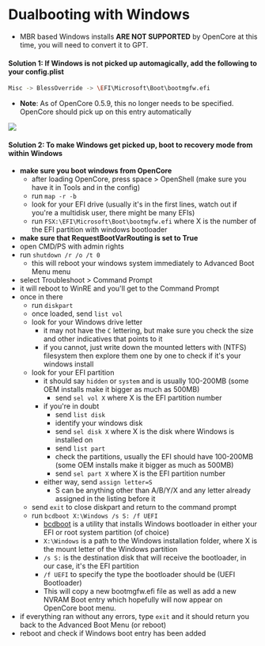 # Dualbooting with Windows

* MBR based Windows installs **ARE NOT SUPPORTED** by OpenCore at this time, you will need to convert it to GPT.

#### Solution 1: If Windows is not picked up automagically, add the following to your config.plist

```sh
Misc -> BlessOverride -> \EFI\Microsoft\Boot\bootmgfw.efi
```

* **Note**: As of OpenCore 0.5.9, this no longer needs to be specified. OpenCore should pick up on this entry automatically

![](../images/win-md/blessoverride.png)

#### Solution 2: To make Windows get picked up, boot to recovery mode from within Windows

* **make sure you boot windows from OpenCore**
  * after loading OpenCore, press space > OpenShell (make sure you have it in Tools and in the config)
  * run `map -r -b`
  * look for your EFI drive (usually it's in the first lines, watch out if you're a multidisk user, there might be many EFIs)
  * run `FSX:\EFI\Microsoft\Boot\bootmgfw.efi` where X is the number of the EFI partition with windows bootloader
* **make sure that RequestBootVarRouting is set to True**
* open CMD/PS with admin rights
* run `shutdown /r /o /t 0`
  * this will reboot your windows system immediately to Advanced Boot Menu menu
* select Troubleshoot > Command Prompt
* it will reboot to WinRE and you'll get to the Command Prompt
* once in there
  * run `diskpart`
  * once loaded, send `list vol`
  * look for your Windows drive letter
    * it may not have the `C` lettering, but make sure you check the size and other indicatives that points to it
    * if you cannot, just write down the mounted letters with (NTFS) filesystem then explore them one by one to check if it's your windows install
  * look for your EFI partition
    * it should say `hidden` or `system` and is usually 100-200MB (some OEM installs make it bigger as much as 500MB)
      * send `sel vol X` where X is the EFI partition number
    * if you're in doubt
      * send `list disk`
      * identify your windows disk
      * send `sel disk X` where X is the disk where Windows is installed on
      * send `list part`
      * check the partitions, usually the EFI should have 100-200MB (some OEM installs make it bigger as much as 500MB)
      * send `sel part X` where X is the EFI partition number
    * either way, send `assign letter=S`
      * S can be anything other than A/B/Y/X and any letter already assigned in the listing before it
  * send `exit` to close diskpart and return to the command prompt
  * run `bcdboot X:\Windows /s S: /f UEFI`
    * [bcdboot](https://docs.microsoft.com/en-us/windows-hardware/manufacture/desktop/bcdboot-command-line-options-techref-di) is a utility that installs Windows bootloader in either your EFI or root system partition (of choice)
    * `X:\Windows` is a path to the Windows installation folder, where X is the mount letter of the Windows partition
    * `/s S:` is the destination disk that will receive the bootloader, in our case, it's the EFI partition
    * `/f UEFI` to specify the type the bootloader should be (UEFI Bootloader)
    * This will copy a new bootmgfw.efi file as well as add a new NVRAM Boot entry which hopefully will now appear on OpenCore boot menu.
* if everything ran without any errors, type `exit` and it should return you back to the Advanced Boot Menu (or reboot)
* reboot and check if Windows boot entry has been added
